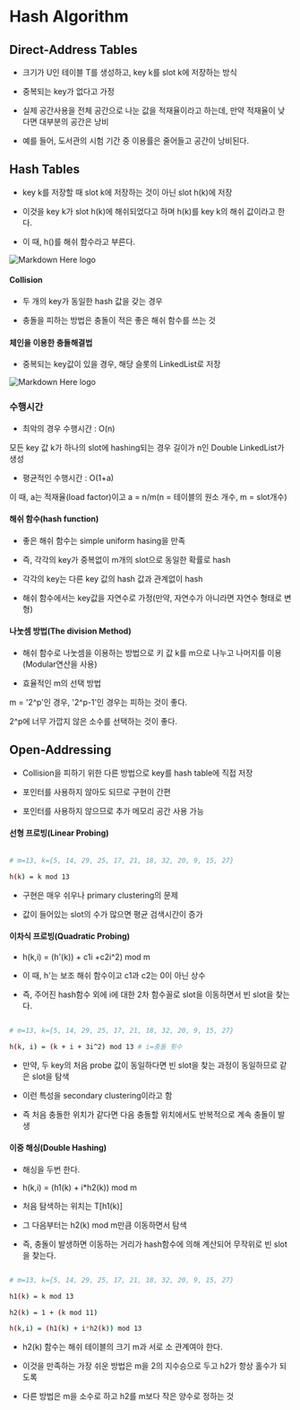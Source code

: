 ﻿# Hash Algorithm

## Direct-Address Tables

- 크기가 U인 테이블 T를 생성하고, key k를 slot k에 저장하는 방식

- 중복되는 key가 없다고 가정

- 실제 공간사용을 전체 공간으로 나눈 값을 적재율이라고 하는데, 만약 적재율이 낮다면 대부분의 공간은 낭비

- 예를 들어, 도서관의 시험 기간 중 이용률은 줄어들고 공간이 낭비된다.

## Hash Tables

- key k를 저장할 때 slot k에 저장하는 것이 아닌 slot h(k)에 저장

- 이것을 key k가 slot h(k)에 해쉬되었다고 하며 h(k)를 key k의 해쉬 값이라고 한다.

- 이 때, h()를 해쉬 함수라고 부른다.

![Markdown Here logo](http://cfile29.uf.tistory.com/image/265D734D58C544C6226816)


#### Collision

- 두 개의 key가 동일한 hash 값을 갖는 경우

- 충돌을 피하는 방법은 충돌이 적은 좋은 해쉬 함수를 쓰는 것


#### 체인을 이용한 충돌해결법

- 중복되는 key값이 있을 경우, 해당 슬롯의 LinkedList로 저장

![Markdown Here logo](http://cfile2.uf.tistory.com/image/2746544B58C545F13078F0)


### 수행시간

- 최악의 경우 수행시간 : O(n)

모든 key 값 k가 하나의 slot에 hashing되는 경우 길이가 n인 Double LinkedList가 생성

- 평균적인 수행시간 : O(1+a)

이 때, a는 적재율(load factor)이고 a = n/m(n = 테이블의 원소 개수, m = slot개수)


#### 해쉬 함수(hash function)

- 좋은 해쉬 함수는 simple uniform hasing을 만족

- 즉, 각각의 key가 중복없이 m개의 slot으로 동일한 확률로 hash

- 각각의 key는 다른 key 값의 hash 값과 관계없이 hash

- 해쉬 함수에서는 key값을 자연수로 가정(만약, 자연수가 아니라면 자연수 형태로 변형)


#### 나눗셈 방법(The division Method)

- 해쉬 함수로 나눗셈을 이용하는 방법으로 키 값 k를 m으로 나누고 나머지를 이용(Modular연산을 사용)

- 효율적인 m의 선택 방법

m = '2^p'인 경우, '2^p-1'인 경우는 피하는 것이 좋다.

2^p에 너무 가깝지 않은 소수를 선택하는 것이 좋다.


## Open-Addressing

- Collision을 피하기 위한 다른 방법으로 key를 hash table에 직접 저장

- 포인터를 사용하지 않아도 되므로 구현이 간편

- 포인터를 사용하지 않으므로 추가 메모리 공간 사용 가능


#### 선형 프로빙(Linear Probing)

```sh

# m=13, k={5, 14, 29, 25, 17, 21, 18, 32, 20, 9, 15, 27}

h(k) = k mod 13

```

- 구현은 매우 쉬우나 primary clustering의 문제

- 값이 들어있는 slot의 수가 많으면 평균 검색시간이 증가


#### 이차식 프로빙(Quadratic Probing)

- h(k,i) = (h'(k)) + c1i +c2i^2) mod m

- 이 때, h'는 보조 해쉬 함수이고 c1과 c2는 0이 아닌 상수

- 즉, 주어진 hash함수 외에 i에 대한 2차 함수꼴로 slot을 이동하면서 빈 slot을 찾는다.

```sh

# m=13, k={5, 14, 29, 25, 17, 21, 18, 32, 20, 9, 15, 27}

h(k, i) = (k + i + 3i^2) mod 13 # i=충돌 횟수

```

- 만약, 두 key의 처음 probe 값이 동일하다면 빈 slot을 찾는 과정이 동일하므로 같은 slot을 탐색

- 이런 특성을 secondary clustering이라고 함

- 즉 처음 충돌한 위치가 같다면 다음 충돌할 위치에서도 반복적으로 계속 충돌이 발생


#### 이중 해싱(Double Hashing)

- 해싱을 두번 한다.

- h(k,i) = (h1(k) + i*h2(k)) mod m

- 처음 탐색하는 위치는 T[h1(k)]

- 그 다음부터는 h2(k) mod m만큼 이동하면서 탐색

- 즉, 충돌이 발생하면 이동하는 거리가 hash함수에 의해 계산되어 무작위로 빈 slot을 찾는다.

```sh

# m=13, k={5, 14, 29, 25, 17, 21, 18, 32, 20, 9, 15, 27}

h1(k) = k mod 13

h2(k) = 1 + (k mod 11)

h(k,i) = (h1(k) + i*h2(k)) mod 13

```

- h2(k) 함수는 해쉬 테이블의 크기 m과 서로 소 관계여야 한다.

- 이것을 만족하는 가장 쉬운 방법은 m을 2의 지수승으로 두고 h2가 항상 홀수가 되도록

- 다른 방법은 m을 소수로 하고 h2를 m보다 작은 양수로 정하는 것
